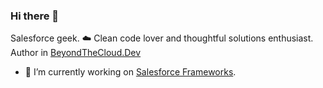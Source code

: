 ### Hi there 👋

Salesforce geek. ☁️ Clean code lover and thoughtful solutions enthusiast.
Author in [BeyondTheCloud.Dev](https://beyondthecloud.dev/blog)

- 🔭 I’m currently working on [Salesforce Frameworks](https://github.com/beyond-the-cloud-dev).

